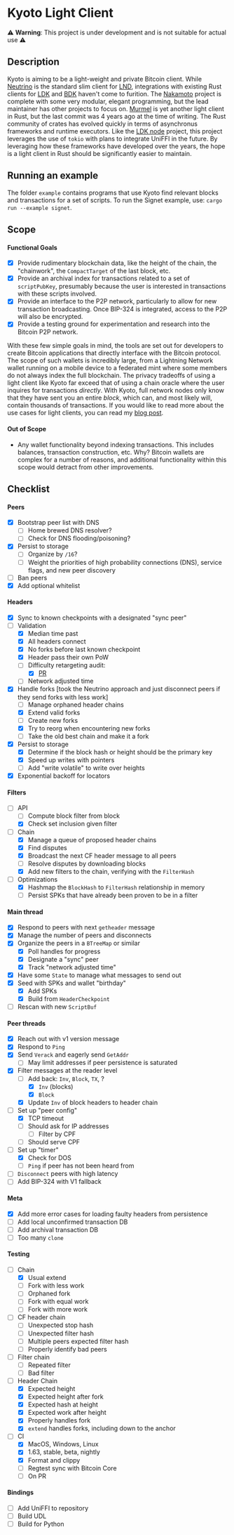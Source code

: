 # Kyoto Light Client

⚠️ **Warning**: This project is under development and is not suitable for actual use ⚠️

## Description

Kyoto is aiming to be a light-weight and private Bitcoin client. While [Neutrino](https://github.com/lightninglabs/neutrino/blob/master) is the standard slim client for [LND](https://github.com/lightningnetwork/lnd), integrations with existing Rust clients for [LDK](https://github.com/lightningdevkit) and [BDK](https://github.com/bitcoindevkit) haven't come to furition. The [Nakamoto](https://github.com/cloudhead/nakamoto) project is complete with some very modular, elegant programming, but the lead maintainer has other projects to focus on. [Murmel](https://github.com/rust-bitcoin/murmel) is yet another light client in Rust, but the last commit was 4 years ago at the time of writing. The Rust community of crates has evolved quickly in terms of asynchronus frameworks and runtime executors. Like the [LDK node](https://github.com/lightningdevkit/ldk-node?tab=readme-ov-file) project, this project leverages the use of `tokio` with plans to integrate UniFFI in the future. By leveraging how these frameworks have developed over the years, the hope is a light client in Rust should be significantly easier to maintain.

## Running an example

The folder `example` contains programs that use Kyoto find relevant blocks and transactions for a set of scripts. To run the Signet example, use: `cargo run --example signet`.

## Scope

#### Functional Goals

- [x] Provide rudimentary blockchain data, like the height of the chain, the "chainwork", the `CompactTarget` of the last block, etc.
- [x] Provide an archival index for transactions related to a set of `scriptPubKey`, presumably because the user is interested in transactions with these scripts involved.
- [x] Provide an interface to the P2P network, particularly to allow for new transaction broadcasting. Once BIP-324 is integrated, access to the P2P will also be encrypted.
- [x] Provide a testing ground for experimentation and research into the Bitcoin P2P network.

With these few simple goals in mind, the tools are set out for developers to create Bitcoin applications that directly interface with the Bitcoin protocol. The scope of such wallets is incredibly large, from a Lightning Network wallet running on a mobile device to a federated mint where some members do not always index the full blockchain. The privacy tradeoffs of using a light client like Kyoto far exceed that of using a chain oracle where the user inquires for transactions _directly_. With Kyoto, full network nodes only know that they have sent you an entire _block_, which can, and most likely will, contain thousands of transactions. If you would like to read more about the use cases for light clients, you can read my [blog post](https://robnetzke.com/blog/13-clients).

#### Out of Scope

- Any wallet functionality beyond indexing transactions. This includes balances, transaction construction, etc. Why? Bitcoin wallets are complex for a number of reasons, and additional functionality within this scope would detract from other improvements.

## Checklist

#### Peers

- [x] Bootstrap peer list with DNS
  - [ ] Home brewed DNS resolver?
  - [ ] Check for DNS flooding/poisoning?
- [x] Persist to storage
  - [ ] Organize by `/16`?
  - [ ] Weight the priorities of high probability connections (DNS), service flags, and new peer discovery
- [ ] Ban peers
- [x] Add optional whitelist

#### Headers

- [x] Sync to known checkpoints with a designated "sync peer"
- [ ] Validation
  - [x] Median time past
  - [x] All headers connect
  - [x] No forks before last known checkpoint
  - [x] Header pass their own PoW
  - [ ] Difficulty retargeting audit:
    - [x] [PR](https://github.com/rust-bitcoin/rust-bitcoin/pull/2740)
  - [ ] Network adjusted time
- [x] Handle forks [took the Neutrino approach and just disconnect peers if they send forks with less work]
  - [ ] Manage orphaned header chains
  - [x] Extend valid forks
  - [ ] Create new forks
  - [x] Try to reorg when encountering new forks
  - [ ] Take the old best chain and make it a fork
- [x] Persist to storage
  - [x] Determine if the block hash or height should be the primary key
  - [x] Speed up writes with pointers
  - [ ] Add "write volatile" to write over heights
- [x] Exponential backoff for locators

#### Filters

- [ ] API
  - [ ] Compute block filter from block
  - [x] Check set inclusion given filter
- [ ] Chain
  - [x] Manage a queue of proposed header chains
  - [x] Find disputes
  - [x] Broadcast the next CF header message to all peers
  - [ ] Resolve disputes by downloading blocks
  - [x] Add new filters to the chain, verifying with the `FilterHash`
- [ ] Optimizations
  - [x] Hashmap the `BlockHash` to `FilterHash` relationship in memory
  - [ ] Persist SPKs that have already been proven to be in a filter

#### Main thread

- [x] Respond to peers with next `getheader` message
- [x] Manage the number of peers and disconnects
- [x] Organize the peers in a `BTreeMap` or similar
  - [x] Poll handles for progress
  - [x] Designate a "sync" peer
  - [x] Track "network adjusted time"
- [x] Have some `State` to manage what messages to send out
- [x] Seed with SPKs and wallet "birthday"
  - [x] Add SPKs
  - [x] Build from `HeaderCheckpoint`
- [ ] Rescan with new `ScriptBuf`

#### Peer threads

- [x] Reach out with v1 version message
- [x] Respond to `Ping`
- [x] Send `Verack` and eagerly send `GetAddr`
  - [ ] May limit addresses if peer persistence is saturated
- [x] Filter messages at the reader level
  - [ ] Add back: `Inv`, `Block`, `TX`, ?
    - [x] `Inv` (blocks)
    - [x] `Block`
  - [x] Update `Inv` of block headers to header chain
- [ ] Set up "peer config"
  - [x] TCP timeout
  - [ ] Should ask for IP addresses
    - [ ] Filter by CPF
  - [ ] Should serve CPF
- [ ] Set up "timer"
  - [x] Check for DOS
  - [ ] `Ping` if peer has not been heard from
- [ ] `Disconnect` peers with high latency
- [ ] Add BIP-324 with V1 fallback

#### Meta

- [x] Add more error cases for loading faulty headers from persistence
- [ ] Add local unconfirmed transaction DB
- [ ] Add archival transaction DB
- [ ] Too many `clone`

#### Testing

- [ ] Chain
  - [x] Usual extend
  - [ ] Fork with less work
  - [ ] Orphaned fork
  - [ ] Fork with equal work
  - [ ] Fork with more work
- [ ] CF header chain
  - [ ] Unexpected stop hash
  - [ ] Unexpected filter hash
  - [ ] Multiple peers expected filter hash
  - [ ] Properly identify bad peers
- [ ] Filter chain
  - [ ] Repeated filter
  - [ ] Bad filter
- [ ] Header Chain
  - [x] Expected height
  - [x] Expected height after fork
  - [x] Expected hash at height
  - [x] Expected work after height
  - [x] Properly handles fork
  - [x] `extend` handles forks, including down to the anchor
- [ ] CI
  - [x] MacOS, Windows, Linux
  - [x] 1.63, stable, beta, nightly
  - [x] Format and clippy
  - [ ] Regtest sync with Bitcoin Core
  - [ ] On PR

#### Bindings

- [ ] Add UniFFI to repository
- [ ] Build UDL
- [ ] Build for Python
